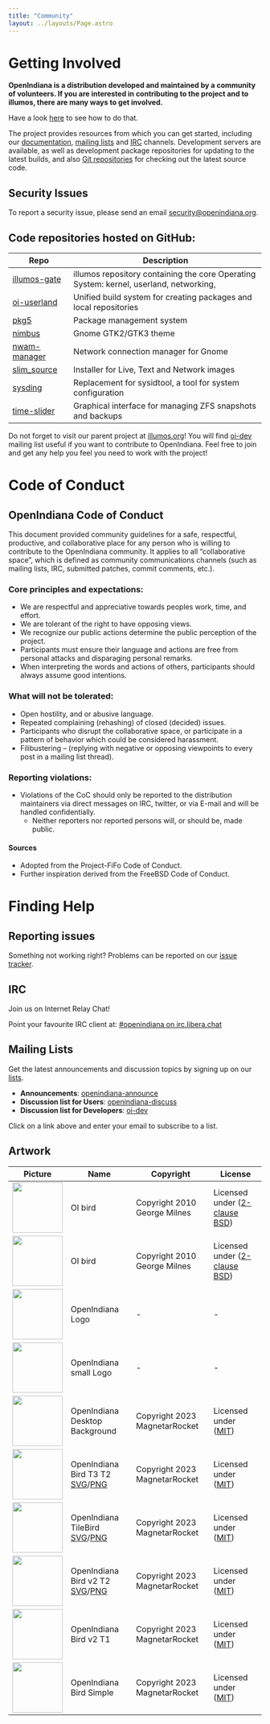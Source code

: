 ```yaml
---
title: "Community"
layout: ../layouts/Page.astro
---
```


# Getting Involved

**OpenIndiana is a distribution developed and maintained by a community of volunteers. If you are interested in contributing to the project and to illumos, there are many ways to get involved.**

Have a look [here](http://docs.openindiana.org/misc/openindiana/#how-do-i-get-involved-with-the-openindiana-project) to see how to do that.

The project provides resources from which you can get started, 
including our [documentation](https://docs.openindiana.org/), 
[mailing lists](https://openindiana.org/mailman/listinfo/) and [IRC](http://docs.openindiana.org/misc/openindiana/#how-can-i-contact-openindiana-community) 
channels. Development servers are available, as well as development 
package repositories for updating to the latest builds, and also [Git repositories](https://github.com/OpenIndiana/) 
for checking out the latest source code.

## Security Issues
To report a security issue, please send an email [security@openindiana.org](mailto:security@openindiana.org).

## Code repositories hosted on GitHub:
| Repo | Description |
|--|--|
| [illumos-gate](https://github.com/OpenIndiana/illumos-gate) | illumos repository containing the core Operating System: kernel, userland, networking, |
| [oi-userland](https://github.com/OpenIndiana/oi-userland) | Unified build system for creating packages and local repositories |
| [pkg5](https://github.com/OpenIndiana/pkg5) | Package management system |
| [nimbus](https://github.com/OpenIndiana/nimbus) | Gnome GTK2/GTK3 theme |
| [nwam-manager](https://github.com/OpenIndiana/nwam-manager) | Network connection manager for Gnome |
| [slim_source](https://github.com/OpenIndiana/slim_source) | Installer for Live, Text and Network images |
| [sysding](https://github.com/OpenIndiana/sysding) | Replacement for sysidtool, a tool for system configuration |
| [time-slider](https://github.com/OpenIndiana/time-slider) | Graphical interface for managing ZFS snapshots and backups |


Do not forget to visit our parent project at [illumos.org](https://www.illumos.org/)! You will find [oi-dev](https://openindiana.org/mailman/listinfo/oi-dev) mailing list useful 
if you want to contribute to OpenIndiana. Feel free to join and get any help you feel you need to work with the project!

# Code of Conduct
## OpenIndiana Code of Conduct
This document provided community guidelines for a safe, respectful, productive, and collaborative place for any person who is willing to contribute to the OpenIndiana community. It applies to all “collaborative space”, which is defined as community communications channels (such as mailing lists, IRC, submitted patches, commit comments, etc.).

### Core principles and expectations:
- We are respectful and appreciative towards peoples work, time, and effort.
- We are tolerant of the right to have opposing views.
- We recognize our public actions determine the public perception of the project.
- Participants must ensure their language and actions are free from personal attacks and disparaging personal remarks.
- When interpreting the words and actions of others, participants should always assume good intentions.
### What will not be tolerated:
- Open hostility, and or abusive language.
- Repeated complaining (rehashing) of closed (decided) issues.
- Participants who disrupt the collaborative space, or participate in a pattern of behavior which could be considered harassment.
- Filibustering – (replying with negative or opposing viewpoints to every post in a mailing list thread).
### Reporting violations:
- Violations of the CoC should only be reported to the distribution maintainers via direct messages on IRC, twitter, or via E-mail and will be handled confidentially.
  - Neither reporters nor reported persons will, or should be, made public.
#### Sources
- Adopted from the Project-FiFo Code of Conduct.
- Further inspiration derived from the FreeBSD Code of Conduct.

# Finding Help

## Reporting issues
Something not working right? Problems can be reported on our [issue tracker](//www.illumos.org/projects/openindiana/issues?set_filter=1).

## IRC
Join us on Internet Relay Chat!

Point your favourite IRC client at: [#openindiana on irc.libera.chat](irc://irc.libera.chat/openindiana)

## Mailing Lists
Get the latest announcements and discussion topics by signing up on our [lists](https://www.openindiana.org/mailman).

- **Announcements**: [openindiana-announce](https://openindiana.org/mailman/listinfo/openindiana-announce)
- **Discussion list for Users**: [openindiana-discuss](https://openindiana.org/mailman/listinfo/openindiana-discuss)
- **Discussion list for Developers**: [oi-dev](https://openindiana.org/mailman/listinfo/oi-dev)

Click on a link above and enter your email to subscribe to a list.

## Artwork

|Picture| Name | Copyright | License |
|-|------|-----------|---------|
|<a href="/oibird.svg"><img src="/oibird.svg" width="100" height="100" /></a>|OI bird | Copyright 2010 George Milnes | Licensed under ([2-clause BSD](https://opensource.org/licenses/BSD-2-Clause))|
|<a href="/wallpaper01.jpg"><img src="/wallpaper01.jpg" width="100" height="100" /></a>|OI bird | Copyright 2010 George Milnes | Licensed under ([2-clause BSD](https://opensource.org/licenses/BSD-2-Clause))|
|<img src="/oi_normal.svg" width="100" height="100" /> | OpenIndiana Logo | - | - |
|<img src="/oi_small.svg" width="100" height="100" /> | OpenIndiana small Logo | - | - |
|<a href="/OI_Background.png"><img src="/OI_Background.png" width="100" height="100" /></a> | OpenIndiana Desktop Background | Copyright 2023 MagnetarRocket | Licensed under ([MIT](https://opensource.org/license/mit/))|
|<img src="/OI_Bird-T3-T2.svg" width="100" height="100" /> | OpenIndiana Bird T3 T2 [SVG](/OI_Bird-T3-T2.svg)/[PNG](/OI_Bird-T3.png) | Copyright 2023 MagnetarRocket | Licensed under ([MIT](https://opensource.org/license/mit/))|
|<img src="/OI_TileBird.png" width="100" height="100" /> | OpenIndiana TileBird [SVG](/OI_TileBird.svg)/[PNG](/OI_TileBird.png) | Copyright 2023 MagnetarRocket | Licensed under ([MIT](https://opensource.org/license/mit/))|
|<img src="/OI_bird-v2-t2.png" width="100" height="100" /> | OpenIndiana Bird v2 T2 [SVG](/OI_bird-v2-t2.svg)/[PNG](/OI_bird-v2-t2.png) | Copyright 2023 MagnetarRocket | Licensed under ([MIT](https://opensource.org/license/mit/))|
|<img src="/OI_bird-v2-t2_.svg" width="100" height="100" /> | OpenIndiana Bird v2 T1 | Copyright 2023 MagnetarRocket | Licensed under ([MIT](https://opensource.org/license/mit/))|
|<img src="/Oi-bird_F2.svg" width="100" height="100" /> | OpenIndiana Bird Simple | Copyright 2023 MagnetarRocket | Licensed under ([MIT](https://opensource.org/license/mit/))|

